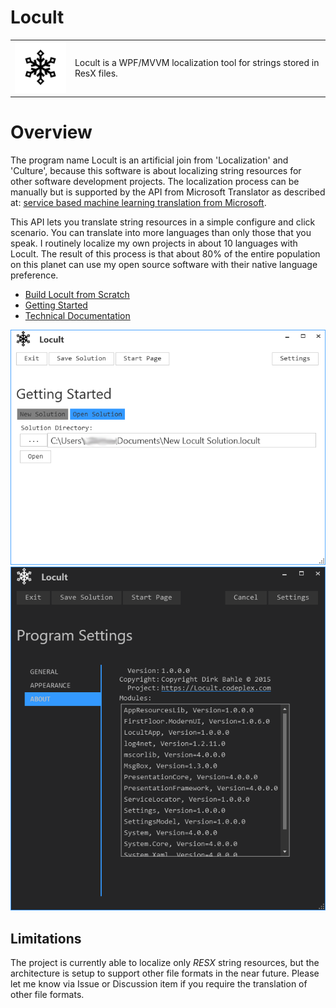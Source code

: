 # Locult

<table border="0">
<tr>
<td><img src="https://github.com/Dirkster99/Docu/blob/master/Locult/appbar.snowflake_128.png?raw=true"/></td>
<td>
Locult is a WPF/MVVM localization tool for strings stored in ResX files.
</td>
</tr>
</table>

# Overview

The program name Locult is an artificial join from 'Localization' and 'Culture',
because this software is about localizing string resources for other software development projects.
The localization process can be manually but is supported by the API from Microsoft Translator as
described at: [service based machine learning translation from Microsoft](http://www.microsoft.com/en-us/translator/translatorapi.aspx).

This API lets you translate string resources in a simple configure and click scenario.
You can translate into more languages than only those that you speak. I routinely localize
my own projects in about 10 languages with Locult. The result of this process is that about
80% of the entire population on this planet can use my open source software with their native language preference.

* [Build Locult from Scratch](https://github.com/Dirkster99/Locult/wiki/Build-Locult-from-Scratch)
* [Getting Started](https://github.com/Dirkster99/Locult/wiki/Getting-Started)
* [Technical Documentation](https://github.com/Dirkster99/Locult/wiki/Technical-Documentation)

<img src="https://github.com/Dirkster99/Docu/blob/master/Locult/Step7.png?raw=true">
<img src="https://github.com/Dirkster99/Docu/blob/master/Locult/About.png?raw=true">

## Limitations
The project is currently able to localize only *RESX* string resources, but the architecture is setup to support other file formats in the near future. Please let me know via Issue or Discussion item if you require the translation of other file formats.

